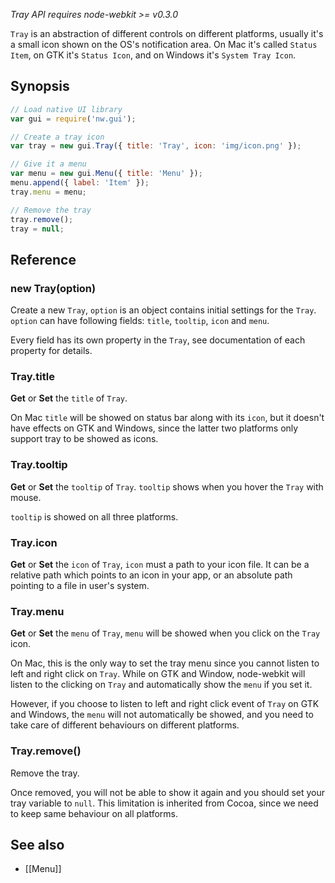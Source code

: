 _Tray API requires node-webkit >= v0.3.0_

`Tray` is an abstraction of different controls on different platforms, usually it's a small icon shown on the OS's notification area. On Mac it's called `Status Item`, on GTK it's `Status Icon`, and on Windows it's `System Tray Icon`.

## Synopsis

```javascript
// Load native UI library
var gui = require('nw.gui');

// Create a tray icon
var tray = new gui.Tray({ title: 'Tray', icon: 'img/icon.png' });

// Give it a menu
var menu = new gui.Menu({ title: 'Menu' });
menu.append({ label: 'Item' });
tray.menu = menu;

// Remove the tray
tray.remove();
tray = null;
```

## Reference

### new Tray(option)

Create a new `Tray`, `option` is an object contains initial settings for the `Tray`. `option` can have following fields: `title`, `tooltip`, `icon` and `menu`.

Every field has its own property in the `Tray`, see documentation of each property for details.

### Tray.title

**Get** or **Set** the `title` of `Tray`.

On Mac `title` will be showed on status bar along with its `icon`, but it doesn't have effects on GTK and Windows, since the latter two platforms only support tray to be showed as icons.

### Tray.tooltip

**Get** or **Set** the `tooltip` of `Tray`. `tooltip` shows when you hover the `Tray` with mouse.

`tooltip` is showed on all three platforms.

### Tray.icon

**Get** or **Set** the `icon` of `Tray`, `icon` must a path to your icon file. It can be a relative path which points to an icon in your app, or an absolute path pointing to a file in user's system.

### Tray.menu

**Get** or **Set** the `menu` of `Tray`, `menu` will be showed when you click on the `Tray` icon.

On Mac, this is the only way to set the tray menu since you cannot listen to left and right click on `Tray`. While on GTK and Window, node-webkit will listen to the clicking on `Tray` and automatically show the `menu` if you set it.

However, if you choose to listen to left and right click event of `Tray` on GTK and Windows, the `menu` will not automatically be showed, and you need to take care of different behaviours on different platforms.

### Tray.remove()

Remove the tray.

Once removed, you will not be able to show it again and you should set your tray variable to `null`. This limitation is inherited from Cocoa, since we need to keep same behaviour on all platforms.

## See also

* [[Menu]]
